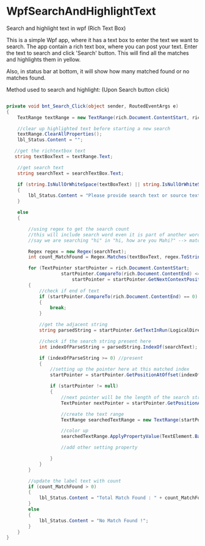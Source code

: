 # WpfSearchAndHighlightText
Search and highlight text in wpf (Rich Text Box)

This is a simple Wpf app, where it has a text box to enter the text we want to search.
The app contain a rich text box, where you can post your text.
Enter the text to search and click 'Search' button.
This will find all the matches and highlights them in yellow.

Also, in status bar at bottom, it will show how many matched found or no matches found.

Method used to search and highlight: (Upon Search button click)

```csharp

private void bnt_Search_Click(object sender, RoutedEventArgs e)
{
    TextRange textRange = new TextRange(rich.Document.ContentStart, rich.Document.ContentEnd);

    //clear up highlighted text before starting a new search
    textRange.ClearAllProperties();
    lbl_Status.Content = "";

   //get the richtextbox text
   string textBoxText = textRange.Text;

    //get search text
    string searchText = searchTextBox.Text;

    if (string.IsNullOrWhiteSpace(textBoxText) || string.IsNullOrWhiteSpace(searchText))
    {
        lbl_Status.Content = "Please provide search text or source text to search from";
    }

    else
    {

        //using regex to get the search count
        //this will include search word even it is part of another word
        //say we are searching "hi" in "hi, how are you Mahi?" --> match count will be 2 (hi in 'Mahi' also)

        Regex regex = new Regex(searchText);
        int count_MatchFound = Regex.Matches(textBoxText, regex.ToString()).Count;

        for (TextPointer startPointer = rich.Document.ContentStart;
                    startPointer.CompareTo(rich.Document.ContentEnd) <= 0;
                        startPointer = startPointer.GetNextContextPosition(LogicalDirection.Forward))
        {
            //check if end of text
            if (startPointer.CompareTo(rich.Document.ContentEnd) == 0)
            {
                break;
            }

            //get the adjacent string
            string parsedString = startPointer.GetTextInRun(LogicalDirection.Forward);

            //check if the search string present here
            int indexOfParseString = parsedString.IndexOf(searchText);

            if (indexOfParseString >= 0) //present
            {
                //setting up the pointer here at this matched index
                startPointer = startPointer.GetPositionAtOffset(indexOfParseString);

                if (startPointer != null)
                {
                    //next pointer will be the length of the search string
                    TextPointer nextPointer = startPointer.GetPositionAtOffset(searchText.Length);

                    //create the text range
                    TextRange searchedTextRange = new TextRange(startPointer, nextPointer);

                    //color up 
                    searchedTextRange.ApplyPropertyValue(TextElement.BackgroundProperty, new  SolidColorBrush(Colors.Yellow));

                    //add other setting property

                }
            }
        }

        //update the label text with count
        if (count_MatchFound > 0)
        {
            lbl_Status.Content = "Total Match Found : " + count_MatchFound;
        }
        else
        {
            lbl_Status.Content = "No Match Found !";
        }
    }
}
    
```

